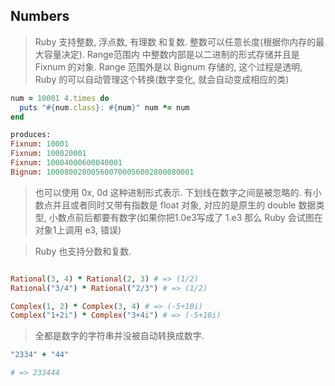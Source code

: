 ## Numbers

> Ruby 支持整数, 浮点数, 有理数 和复数. 整数可以任意长度(根据你内存的最大容量决定). Range范围内 中整数内部是以二进制的形式存储并且是 Fixnum 的对象. Range 范围外是以 Bignum 存储的, 这个过程是透明, Ruby 的可以自动管理这个转换(数字变化, 就会自动变成相应的类)

```ruby
num = 10001 4.times do
  puts "#{num.class}: #{num}" num *= num
end

produces:
Fixnum: 10001
Fixnum: 100020001
Fixnum: 10004000600040001
Bignum: 100080028005600700056002800080001

```

> 也可以使用 0x, 0d 这种进制形式表示. 下划线在数字之间是被忽略的. 有小数点并且或者同时又带有指数是 float 对象, 对应的是原生的 double 数据类型, 小数点前后都要有数字(如果你把1.0e3写成了 1.e3 那么 Ruby 会试图在对象1上调用 e3, 错误)

> Ruby 也支持分数和复数. 
```ruby

Rational(3, 4) * Rational(2, 3) # => (1/2)
Rational("3/4") * Rational("2/3") # => (1/2)

Complex(1, 2) * Complex(3, 4) # => (-5+10i) 
Complex("1+2i") * Complex("3+4i") # => (-5+10i)

```

> 全都是数字的字符串并没被自动转换成数字.

```ruby
"2334" + "44"

# => 233444
```
